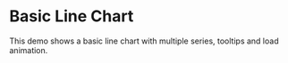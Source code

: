 Basic Line Chart
======================

This demo shows a basic line chart with multiple series, tooltips and load animation.